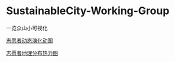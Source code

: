 # SustainableCity-Working-Group
一览众山小可视化


[志愿者动态演化动图](http://p04n283nf.bkt.clouddn.com/ZSXvolunteer.gif)

[志愿者地理分布热力图](https://giserdaishaoqing.github.io/SustainableCity-Working-Group/)
